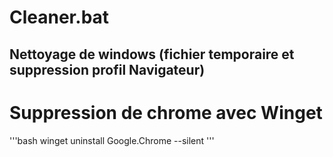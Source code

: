 # Cleaner.bat

## Nettoyage de windows (fichier temporaire et suppression profil Navigateur)

# Suppression de chrome avec Winget

'''bash
winget uninstall Google.Chrome --silent
'''
